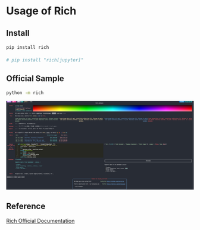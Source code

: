 # Usage of Rich

## Install

```bash
pip install rich

# pip install "rich[jupyter]"
```

## Official Sample

```bash
python -m rich
```

<img src="https://raw.githubusercontent.com/QGrain/picgo-bed/main/figure-2023/202307141711933.png"/>


## Reference

[Rich Official Documentation](https://rich.readthedocs.io/en/latest/index.html)